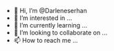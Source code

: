- 👋 Hi, I’m @Darleneserhan
- 👀 I’m interested in ...
- 🌱 I’m currently learning ...
- 💞️ I’m looking to collaborate on ...
- 📫 How to reach me ...

<!---
Darleneserhan/Darleneserhan is a ✨ special ✨ repository because its `README.md` (this file) appears on your GitHub profile.
You can click the Preview link to take a look at your changes.
--->
